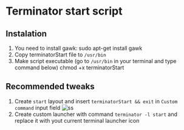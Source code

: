 # Terminator start script

## Instalation
1. You need to install gawk:
	sudo apt-get install gawk
2. Copy terminatorStart file to `/usr/bin`
3. Make script executable (go to `/usr/bin` in your terminal and type command below)
	chmod +x terminatorStart

## Recommended tweaks
1. Create `start` layout and insert `terminatorStart && exit` in `Custom command` input field
![ss](https://github.com/raba930/terminatorStart/media/startLayout.png)
2. Create custom launcher with command `terminator -l start` and replace it with yout current terminal launcher icon